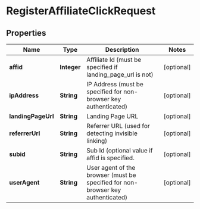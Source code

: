 
# RegisterAffiliateClickRequest

## Properties
Name | Type | Description | Notes
------------ | ------------- | ------------- | -------------
**affid** | **Integer** | Affiliate Id (must be specified if landing_page_url is not) |  [optional]
**ipAddress** | **String** | IP Address (must be specified for non-browser key authenticated) |  [optional]
**landingPageUrl** | **String** | Landing Page URL |  [optional]
**referrerUrl** | **String** | Referrer URL (used for detecting invisible linking) |  [optional]
**subid** | **String** | Sub Id (optional value if affid is specified. |  [optional]
**userAgent** | **String** | User agent of the browser (must be specified for non-browser key authenticated) |  [optional]



